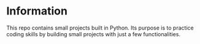 # Information
This repo contains small projects built in Python. Its purpose is to practice coding skills by building small projects with just a few functionalities.
